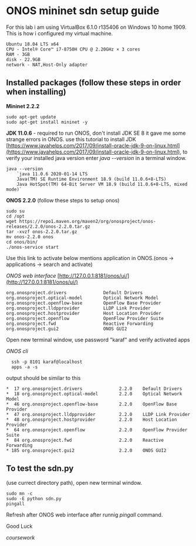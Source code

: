 # ONOS mininet sdn setup guide

For this lab i am using VirtualBox 6.1.0 r135406 on Windows 10 home 1909. This is how i configured my virtual machine.

    Ubuntu 18.04 LTS x64
    CPU - Intel® Core™ i7-8750H CPU @ 2.20GHz × 3 cores
    RAM - 3GB 
    disk - 22.9GB 
    network - NAT,Host-Only adapter


## Installed packages (follow these steps in order when installing)

**Mininet 2.2.2**

    sudo apt-get update
    sudo apt-get install mininet -y



**JDK 11.0.6** - required to run ONOS, don't install JDK SE 8 it gave me some strange errors in ONOS. use this tutorial to install JDK [https://www.javahelps.com/2017/09/install-oracle-jdk-9-on-linux.html](https://www.javahelps.com/2017/09/install-oracle-jdk-9-on-linux.html), to verify your installed java version enter _java --version_ in a terminal window.

    java --version
        `java 11.0.6 2020-01-14 LTS
        Java(TM) SE Runtime Environment 18.9 (build 11.0.6+8-LTS)
        Java HotSpot(TM) 64-Bit Server VM 18.9 (build 11.0.6+8-LTS, mixed mode)`



**ONOS 2.2.0** (follow these steps to setup onos)

    sudo su
    cd /opt
    wget https://repo1.maven.org/maven2/org/onosproject/onos-releases/2.2.0/onos-2.2.0.tar.gz
    tar -xvzf onos-2.2.0.tar.gz
    mv onos-2.2.0 onos
    cd onos/bin/
    ./onos-service start
  
Use this link to activate below mentions application in ONOS.(onos -> applications -> search and activate) 

_ONOS web interface_ [http://127.0.0.1:8181/onos/ui/](http://127.0.0.1:8181/onos/ui/)   

    org.onosproject.drivers              Default Drivers
    org.onosproject.optical-model        Optical Network Model
    org.onosproject.openflow-base        OpenFlow Base Provider
    org.onosproject.lldpprovider         LLDP Link Provider
    org.onosproject.hostprovider         Host Location Provider
    org.onosproject.openflow             OpenFlow Provider Suite
    org.onosproject.fwd                  Reactive Forwarding
    org.onosproject.gui2                 ONOS GUI2

  
Open new terminal window, use password "karaf" and verify activated apps 

_ONOS cli_

      ssh -p 8101 karaf@localhost
      apps -a -s
      
  output should be similar to this

    *  17 org.onosproject.drivers              2.2.0    Default Drivers
    *  18 org.onosproject.optical-model        2.2.0    Optical Network Model
    *  46 org.onosproject.openflow-base        2.2.0    OpenFlow Base Provider
    *  47 org.onosproject.lldpprovider         2.2.0    LLDP Link Provider
    *  48 org.onosproject.hostprovider         2.2.0    Host Location Provider
    *  64 org.onosproject.openflow             2.2.0    OpenFlow Provider Suite
    *  84 org.onosproject.fwd                  2.2.0    Reactive Forwarding
    * 185 org.onosproject.gui2                 2.2.0    ONOS GUI2



## To test the sdn.py 
(use currect directory path), open new terminal window. 

    sudo mn -c
    sudo -E python sdn.py 
    pingall

Refresh after ONOS web interface after runnig _pingall_ command.

Good Luck

*coursework*
